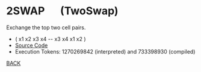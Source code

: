 # 2SWAP &emsp; (TwoSwap)
Exchange the top two cell pairs.
* ( x1 x2 x3 x4 -- x3 x4 x1 x2 )
* [Source Code](../words/core/TwoSwap.cs)
* Execution Tokens: 1270269842 (interpreted) and 733398930 (compiled)


[BACK](builtins.md#TwoSwap)
